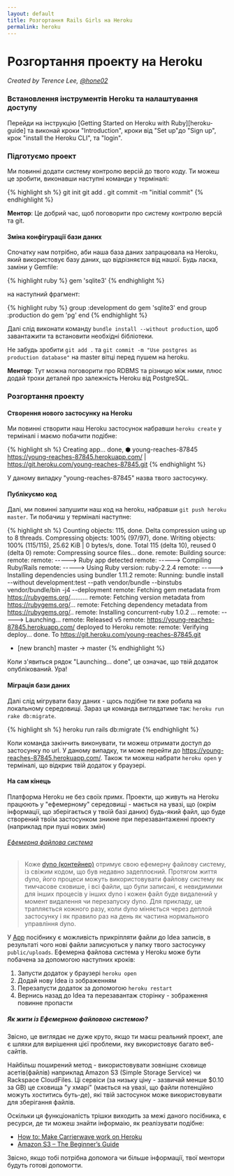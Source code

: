 ```yaml
---
layout: default
title: Розгортання Rails Girls на Heroku
permalink: heroku
---
```


# Розгортання проекту на Heroku

*Created by Terence Lee, [@hone02](https://twitter.com/hone02)*

### Встановлення інструментів Heroku та налаштування доступу

Перейди на інструкцію [Getting Started on Heroku with Ruby][heroku-guide] та
виконай кроки "Introduction", кроки від "Set up"до "Sign up", крок "install the
Heroku CLI", та "login".

### Підготуємо проект

Ми повинні додати систему контролю версій до твого коду. Ти можеш це зробити, виконавши
наступні команди у терміналі:

{% highlight sh %}
git init
git add .
git commit -m "initial commit"
{% endhighlight %}

__Ментор__: Це добрий час, щоб поговорити про систему контролю версій та git.

#### Зміна конфігурації бази даних

Спочатку нам потрібно, аби наша база даних запрацювала на Heroku, який використовує
базу даних, що відрізняєтся від нашої. Будь ласка, заміни у Gemfile:

{% highlight ruby %}
gem 'sqlite3'
{% endhighlight %}

на наступний фрагмент:

{% highlight ruby %}
group :development do
  gem 'sqlite3'
end
group :production do
  gem 'pg'
end
{% endhighlight %}

Далі слід виконати команду `bundle install --without production`, щоб завантажити
та встановити необхідні бібліотеки.

Не забудь зробити `git add .` та `git commit -m "Use postgres as production database"`
на master вітці перед пушем на heroku.

__Ментор__: Тут можна поговорити про RDBMS та різницю між ними, плюс додай трохи
деталей про залежність Heroku від PostgreSQL.

### Розгортання проекту

#### Створення нового застосунку на Heroku

Ми повинні створити наш Heroku застосунок набравши `heroku create` у терміналі
і маємо побачити подібне:

{% highlight sh %}
Creating app... done, ⬢ young-reaches-87845
https://young-reaches-87845.herokuapp.com/ | https://git.heroku.com/young-reaches-87845.git
{% endhighlight %}

У даному випадку "young-reaches-87845" назва твого застосунку.

#### Публікуємо код

Далі, ми повинні запушити наш код на heroku, набравши `git push heroku master`.
Ти побачиш у терміналі наступне:

{% highlight sh %}
Counting objects: 115, done.
Delta compression using up to 8 threads.
Compressing objects: 100% (97/97), done.
Writing objects: 100% (115/115), 25.62 KiB | 0 bytes/s, done.
Total 115 (delta 10), reused 0 (delta 0)
remote: Compressing source files... done.
remote: Building source:
remote:
remote: -----> Ruby app detected
remote: -----> Compiling Ruby/Rails
remote: -----> Using Ruby version: ruby-2.2.4
remote: -----> Installing dependencies using bundler 1.11.2
remote:        Running: bundle install --without development:test --path vendor/bundle --binstubs vendor/bundle/bin -j4 --deployment
remote:        Fetching gem metadata from https://rubygems.org/..........
remote:        Fetching version metadata from https://rubygems.org/...
remote:        Fetching dependency metadata from https://rubygems.org/..
remote:        Installing concurrent-ruby 1.0.2
...
remote: -----> Launching...
remote:        Released v5
remote:        https://young-reaches-87845.herokuapp.com/ deployed to Heroku
remote:
remote: Verifying deploy... done.
To https://git.heroku.com/young-reaches-87845.git
 * [new branch]      master -> master
{% endhighlight %}

Коли з'явиться рядок "Launching... done", це означає, що твій додаток опублікований. Ура!

#### Міграція бази даних

Далі слід мігрувати базу даних - щось подібне ти вже робила на локальному середовищі. Зараз ця команда виглядатиме так: `heroku run rake db:migrate`.

{% highlight sh %}
heroku run rails db:migrate
{% endhighlight %}

Коли команда закінчить виконувати, ти можеш отримати доступ до застосунку по url.
У даному випадку, ти може перейти до <https://young-reaches-87845.herokuapp.com/>.
Також ти можеш набрати `heroku open` у терміналі, що відкриє твій додаток у браузері.

#### На сам кінець

Платформа Heroku не без своїх примх. Проекти, що живуть на Heroku працюють у "ефемерному"
середовищі - мається на увазі, що (окрім інформації, що зберігається у твоїй базі даних)
будь-який файл, що буде створений твоїм застосунком зникне при перезавантаженні проекту
(наприклад при пуші нових змін)

###### [Ефемерна файлова система][ephemeral-filesystem]

> Коже [dyno (контейнер)](https://www.heroku.com/dynos) отримує свою ефемерну
> файлову систему, із свіжим кодом, що був
> недавно задеплоєний. Протягом життя dyno, його процеси можуть використовувати
> файлову систему як тимчасове сховише, і всі файли, що були записані, є невидимими
> для інших процесів у інших dyno і кожен файл буде видалений у момент видалення
> чи перезапуску dyno. Для прикладу, це трапляється кожного разу, коли dyno
> міняється через деплой застосунку і як правило раз на день як частина нормального
> управління dyno.

У [App](/app) посібнику є можливість прикріпляти файли до Idea записів, в
результаті чого нові файли записуються у папку твого застосунку `public/uploads`.
Ефемерна файлова система у Heroku може бути побачена за допомогою наступних кроків:


1. Запусти додаток у браузері `heroku open`
2. Додай нову Idea із зображенням
3. Перезапусти додаток за допомогою `heroku restart`
4. Вернись назад до Idea та перезавантаж сторінку - зображення повинне пропасти

[ephemeral-filesystem]: https://devcenter.heroku.com/articles/dynos#ephemeral-filesystem

##### Як жити із Ефемерною файловою системою?

Звісно, це виглядає не дуже круто, якщо ти маєш реальний проект, але є шляхи
для вирішення цієї проблеми, яку використовує багато веб-сайтів.

Найбільш поширений метод - використовувати зовнішнє сховище асетів(файлів) наприклад
Amazon S3 (Simple Storage Service) чи Rackspace CloudFiles. Ці сервіси
(за низьку ціну - зазвичай менше $0.10 за GB) це сховища "у хмарі" (мається на увазі,
що файли потенційно можуть хоститись буть-де), які твій застосунок може використовувати
для зберігання файлів.

Оскільки ця функціоналість трішки виходить за межі даного посібника, є ресурси, де
ти можеш знайти інформаію, як реалізувати подібне:

* [How to: Make Carrierwave work on Heroku](https://github.com/carrierwaveuploader/carrierwave/wiki/How-to%3A-Make-Carrierwave-work-on-Heroku)
* [Amazon S3 – The Beginner’s Guide](http://www.hongkiat.com/blog/amazon-s3-the-beginners-guide/)

Звісно, якщо тобі потрібна допомога чи більше інформації, твої ментори будуть готові допомогти.

